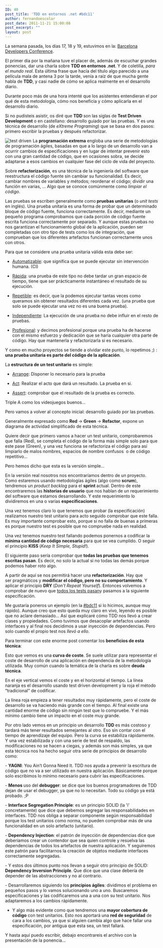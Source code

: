 ```yaml
---
ID: 40
post_title: 'TDD en entornos .net #bdc11'
author: fernandoescolar
post_date: 2011-11-21 15:00:08
post_excerpt: ""
layout: post
---
```

La semana pasada, los días 17, 18 y 19, estuvimos en la: <a href="http://bcndevcon.org/">Barcelona Developers Conference</a>.

El primer día por la mañana tuve el placer de, además de escuchar grandes ponencias, dar una charla sobre <strong>TDD en entornos .net</strong>. Y de coletilla, <em>para el mundo real</em>. Esta última frase que hacía del título algo parecido a una película mala de antena 3 por la tarde, venía a raíz de que mucha gente habla de <strong>TDD</strong>, y casi nadie de cómo se aplica realmente en el desarrollo diario.

Durante poco más de una hora intenté que los asistentes entendieran el por qué de esta metodología, cómo nos beneficia y cómo aplicarla en el desarrollo diario.

Si no pudisteis asistir, os diré que <strong>TDD </strong>son las siglas de<strong> Test Driven Development</strong> o en castellano: desarrollo guiado por las pruebas. Y es una técnica de desarrollo (de <em>eXtreme Programing</em>) que se basa en dos pasos: primero escribir la pruebas y después refactorizar.

<img style="margin-right: 5px;" src="/public/uploads/2012/09/test-driven.jpg" alt="test driven" align="left" />

La <strong>programación extrema</strong> engloba una serie de metodologías de programación ágiles, basadas en que a lo largo de un desarrollo van a ocurrir cambios de especificaciones y en lugar de intentar prevenir esto con una gran cantidad de código, que en ocasiones sobra, se decide adaptarse a esos cambios en cualquier fase del ciclo de vida del proyecto.

Sobre <strong>refactorización</strong>, es una técnica de la ingeniería del software que reestructura el código fuente sin cambiar su funcionalidad. Es decir, cambiar nombres de variables y métodos; reordenar el código; dividir una función en varias, … Algo que se conoce comúnmente como <em>limpiar el código</em>.

Las pruebas se escriben generalmente como<strong> pruebas unitarias</strong> (o <em>unit tests </em>en inglés). Una prueba unitaria es una forma de probar que un determinado bloque de código fuente, funciona correctamente. Es decir, mediante un pequeño programa comprobamos que cada porción de código fuente escrita funciona correctamente por separado. Y aunque estas pruebas no nos garantizan el funcionamiento global de la aplicación, pueden ser completadas con otro tipo de tests como los de integración, que comprueban que los diferentes artefactos funcionan correctamente unos con otros.

Para que se considere una prueba unitaria válida esta debe ser:

- <span style="text-decoration: underline;">Automatizable</span>: que significa que se puede ejecutar sin intervención humana. (CI)

- <span style="text-decoration: underline;">Rápida</span>: una prueba de este tipo no debe tardar un gran espacio de tiempo, tiene que ser prácticamente instantáneo el resultado de su ejecución.

- <span style="text-decoration: underline;">Repetible</span>: es decir, que la podemos ejecutar tantas veces como queramos sin obtener resultados diferentes cada vez. (una prueba que solo se puede ejecutar una vez no es una buena prueba).

- <span style="text-decoration: underline;">Independiente</span>: La ejecución de una prueba no debe influir en el resto de pruebas.

- <span style="text-decoration: underline;">Profesional</span>: y decimos profesional porque una prueba ha de hacerse con el mismo esfuerzo y dedicación que se haría cualquier otra parte de código. Hay que mantenerla y refactorizarla si es necesario.

Y como en mucho proyectos se tiende a olvidar este punto, lo repetimos ;) : <strong>una prueba unitaria es parte del código de la aplicación</strong>.

La <strong>estructura de un test unitario</strong> es simple:

- <span style="text-decoration: underline;">Arrange</span>: Disponer lo necesario para la prueba

- <span style="text-decoration: underline;">Act</span>: Realizar el acto que dará un resultado. La prueba en si.

- <span style="text-decoration: underline;">Assert</span>: comprobar que el resultado de la prueba es correcto.

Triple A como los videojuegos buenos…

Pero vamos a volver al concepto inicial: desarrollo guiado por las pruebas.

Generalmente expresado como <strong>Red </strong>-&gt; <strong>Green </strong>-&gt; <strong>Refactor</strong>, expone un diagrama de actividad simplificado de esta técnica.
<div style="text-align: center;"><img src="/public/uploads/2012/09/tdd.gif" alt="" /></div>
Quiere decir que primero vamos a hacer un test unitario, comprobaremos que falla (Red), se completa el código de la forma más simple solo para que este pase (Green), y una vez funciona se refactoriza el código para así limpiarlo de malos nombres, espacios de nombre confusos  o de código repetitivo…

Pero hemos dicho que esta es la versión simple…

En la versión real nosotros nos encontraríamos dentro de un proyecto. Como estaremos usando metodologías ágiles (algo como <strong>scrum</strong>), tendremos un <em>product backlog</em> para el <strong>sprint </strong>actual. Dentro de este encontraremos las <strong>historias de usuario</strong> que nos hablan de un requerimiento del software que estamos desarrollando. Y este requerimiento lo dividiremos en una o varias <strong>especificaciones</strong>.
<div style="text-align: center;"><img src="/public/uploads/2012/09/tdd-process.gif" alt="" /></div>
Una vez tenemos claro lo que tenemos que probar (la especificación) realizamos nuestro test unitario para acto seguido comprobar que este falla. Es muy importante comprobar esto, porque si no falla de buenas a primeras es porque nuestro test es posible que no compruebe nada en realidad.

Una vez tenemos nuestro test fallando podemos ponernos a codificar la <strong>mínima cantidad de código necesaria</strong> para que se vea cumplido. O seguir el principio <strong>KISS </strong>(<em>Keep It Simple, Stupid!</em>).

El siguiente paso sería comprobar que <strong>todas las pruebas que tenemos escritas pasan</strong>. Es decir, no solo la actual si no todas las demás porque podemos haber roto algo.

A partir de aquí se nos permitirá hacer una <strong>refactorización</strong>. Hay que ser pragmáticos y <strong>modificar el código, pero no su comportamiento</strong>. Y aplicar el principio <strong>DRY </strong>(<em>Don't Repeat Yourself</em>). Entonces volvemos a comprobar de nuevo que <span style="text-decoration: underline;">todos los tests pasan</span>y pasamos a la siguiente especificación.

Me gustaría poneros un ejemplo (en la <a href="https://twitter.com/#!/search/%23bdc11">#bdc11</a> si lo hicimos, aunque muy rápido). Aunque creo que esto queda muy claro en vivo, leyendo es posible que no aclare demasiado... Así que explicaré cómo TDD nos llevó a crear clases y propiedades. Como tuvimos que desacoplar artefactos usando interfaces y al final nos decidimos a usar inyección de dependencias. Pero solo cuando el propio test nos <em>llevó a ello</em>.

Para terminar con este enorme post comentar los <strong>beneficios de esta técnica</strong>:

<img src="/public/uploads/2012/09/tdd-beneficios.png" alt="" align="right" />

Esto que vemos es una<strong> curva de coste</strong>. Se suele utilizar para representar el coste de desarrollo de una aplicación en dependencia de la metodología utilizada. Muy común cuando la temática de la charla es sobre <strong>deuda técnica</strong>.

En el eje vertical vemos el coste y en el horizontal el tiempo. La línea naranja es el desarrollo usando test driven development y la roja el método “tradicional” de codificar.

La línea roja empieza a tener resultados muy rápidamente, pero el coste de desarrollo se va haciendo más grande con el tiempo. Al final existe una cantidad enorme de código sin ningún test que lo compruebe. Y el más mínimo cambio tiene un impacto en el coste muy grande.

Por otro lado vemos en un principio un desarrollo <strong>TDD </strong>es más costoso y tardará más tener resultados semejantes al otro. Eso sin contar con el tiempo de aprendizaje del equipo. Pero la curva se estabiliza rápidamente. Y una vez estabilizada y con una serie de test de respaldo, las modificaciones no se hacen a ciegas, y además son más simples, ya que esta técnica nos ha hecho seguir otra serie de principios de desarrollo como:

- <strong>YAGNI</strong>: You Ain’t Gonna Need It. TDD nos ayuda a prevenir la escritura de código que no va a ser utilizado en nuestra aplicación. Básicamente porque solo escribimos lo mínimo necesario para cubrir las especificaciones.

- <strong>Menos </strong>uso del <strong>debugger</strong>: se dice que los buenos programadores de TDD dejan de usar el debugger, ya que no lo necesitan. Todo su código ya está probado. ;P

- <strong>Interface Segregation Principle</strong>: es un principio SOLID (la 'i' concretamente) que dice que debemos segregar las responsabilidades en interfaces. TDD nos obliga a separar componente según responsabilidad porque los test unitarios como norma, no pueden comprobar más de una funcionalidad en un solo artefacto (unitario).

- <strong>Dependency Injection</strong>: el patrón de inyección de dependencias dice que deberíamos crear un contendor que sea quien controle y resuelva las dependencias de todos los artefactos de nuestra aplicación. Y seguiremos este patrón para facilitarnos la creación de objetos mediante interfaces correctamente segregadas.

- Y estos dos últimos punto nos llevan a seguir otro principio de SOLID: <strong>Dependency Inversion Principle</strong>. Que dice que una clase debería de depender de las abstracciones y no al contrario.

- Desarrollaremos siguiendo los <strong>principios ágiles</strong>: dividimos el problema en pequeños pasos y lo vamos solucionando uno a uno. Buscaremos especificaciones y las codificaremos una a una con su test unitario. Nos adaptaremos a los cambios rápidamente.

- Y algo más evidente como que tendremos una <strong>mayor cobertura de código</strong> con test unitarios. Esto nos aportará una <strong>red de seguridad</strong> de cara a los cambios, ya que si alguien cambia algo que hace fallar una especificación, por antigua que esta sea, un test fallará.

Y hasta aquí puedo escribir, debajo encontrareis el archivo con la presentación de la ponencia...